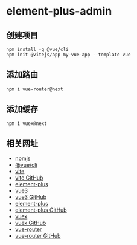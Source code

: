 # element-plus-admin

## 创建项目

~~~
npm install -g @vue/cli
npm init @vitejs/app my-vue-app --template vue
~~~

## 添加路由

~~~
npm i vue-router@next
~~~

## 添加缓存

~~~
npm i vuex@next
~~~

## 相关网址

- [npmjs](https://www.npmjs.com/)
- [@vue/cli](https://cli.vuejs.org/zh/)
- [vite](https://vitejs.dev/)
- [vite GitHub](https://github.com/vitejs/vite/)
- [element-plus](https://element-plus.gitee.io/)
- [vue3](https://v3.vuejs.org/)
- [vue3 GitHub](https://github.com/vuejs/vue-next)
- [element-plus](https://element-plus.gitee.io/)
- [element-plus GitHub](https://github.com/element-plus/element-plus)
- [vuex](https://vuex.vuejs.org/zh/)
- [vuex GitHub](https://github.com/vuejs/vuex)
- [vue-router](https://router.vuejs.org/zh/)
- [vue-router GitHub](https://github.com/vuejs/vue-router)
